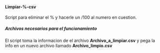<h4> Limpiar-%-csv </h4>


 <p>

Script para eliminar el % y hacerle un /100 al numero en cuestion.

 </p>
 
 <h5>Archivos necesarios para el funcionamiento</h5>

 <p>

El script toma la informacion de el archivo <strong>Archivo_a_limpiar.csv</strong> y pega la info en un nuevo archivo llamado <strong>Archivo_limpio.csv</strong>

 </p>
